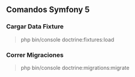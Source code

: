 ## Comandos Symfony 5
### Cargar Data Fixture
>php bin/console doctrine:fixtures:load
### Correr Migraciones
> php bin/console doctrine:migrations:migrate
